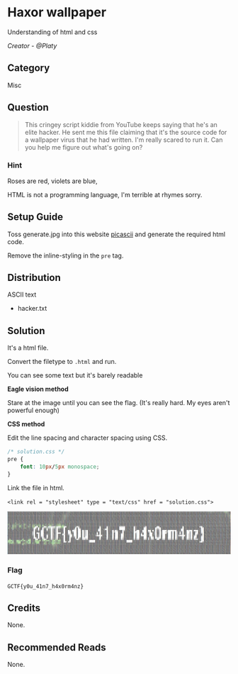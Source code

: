 # Haxor wallpaper
Understanding of html and css

<i>Creator - @Platy</i>

## Category
Misc

## Question
>This cringey script kiddie from YouTube keeps saying that he's an elite hacker. He sent me this file claiming that it's the source code for a wallpaper virus that he had written. I'm really scared to run it. Can you help me figure out what's going on?

### Hint
Roses are red, violets are blue,

HTML is not a programming language, I'm terrible at rhymes sorry.

## Setup Guide
Toss generate.jpg into this website [picascii](http://picascii.com/) and generate the required html code.

Remove the inline-styling in the `pre` tag.

## Distribution
ASCII text
- hacker.txt

## Solution
It's a html file.

Convert the filetype to `.html` and run.

You can see some text but it's barely readable

<b>Eagle vision method</b>

Stare at the image until you can see the flag. (It's really hard. My eyes aren't powerful enough)

<b>CSS method</b>

Edit the line spacing and character spacing using CSS.
```css
/* solution.css */
pre {
	font: 10px/5px monospace;
}
```
Link the file in html.

`<link rel = "stylesheet" type = "text/css" href = "solution.css">`

![solution](solution/solution.jpg)

### Flag
`GCTF{y0u_41n7_h4x0rm4nz}`

## Credits
None.

## Recommended Reads
None.
